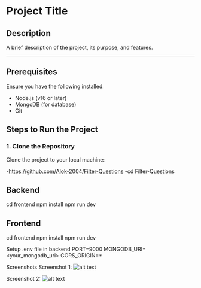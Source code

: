 # Project Title

## Description
A brief description of the project, its purpose, and features.

---

## Prerequisites
Ensure you have the following installed:
- Node.js (v16 or later)
- MongoDB (for database)
- Git

## Steps to Run the Project

### 1. Clone the Repository
Clone the project to your local machine:

-https://github.com/Alok-2004/Filter-Questions
-cd Filter-Questions

##  Backend
cd frontend
npm install
npm run dev

## Frontend
cd frontend
npm install
npm run dev

Setup .env file in backend
PORT=9000
MONGODB_URI=<your_mongodb_uri>
CORS_ORIGIN=*

Screenshots
Screenshot 1:
![alt text](https://res.cloudinary.com/dodjzv1tm/image/upload/v1738005604/60d75173-19de-4aa9-9bf5-888a9d45405c_hippbe.jpg)

Screenshot 2:
![alt text](https://res.cloudinary.com/dodjzv1tm/image/upload/v1738005677/WhatsApp_Image_2025-01-26_at_12.37.34_AM_yuelyj.jpg)